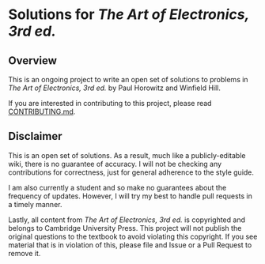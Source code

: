 # Solutions for *The Art of Electronics, 3rd ed.*

## Overview

This is an ongoing project to write an open set of solutions to problems in *The Art of Electronics, 3rd ed.* by Paul Horowitz and Winfield Hill. 

If you are interested in contributing to this project, please read [CONTRIBUTING.md](CONTRIBUTING.md).

## Disclaimer

This is an open set of solutions. As a result, much like a publicly-editable wiki, there is no guarantee of accuracy. I will not be checking any contributions for correctness, just for general adherence to the style guide.

I am also currently a student and so make no guarantees about the frequency of updates. However, I will try my best to handle pull requests in a timely manner. 

Lastly, all content from *The Art of Electronics, 3rd ed.* is copyrighted and belongs to Cambridge University Press. This project will not publish the original questions to the textbook to avoid violating this copyright. If you see material that is in violation of this, please file and Issue or a Pull Request to remove it.

